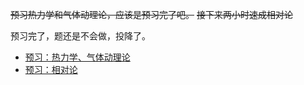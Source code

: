 ~~预习热力学和气体动理论，应该是预习完了吧。~~
~~接下来两小时速成相对论~~

预习完了，题还是不会做，投降了。

- [预习：热力学、气体动理论](https://wegret.github.io/TropicalIcedRedTea/%E5%A4%A7%E5%AD%A6%E7%89%A9%E7%90%86/%E7%83%AD%E5%8A%9B%E5%AD%A6%E3%80%81%E6%B0%94%E4%BD%93%E5%8A%A8%E7%90%86%E8%AE%BA%E9%A2%84%E4%B9%A0.html)
- [预习：相对论](https://wegret.github.io/TropicalIcedRedTea/%E5%A4%A7%E5%AD%A6%E7%89%A9%E7%90%86/%E7%9B%B8%E5%AF%B9%E8%AE%BA%E9%A2%84%E4%B9%A0.html)
